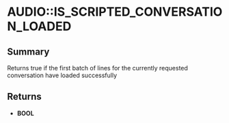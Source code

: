 # AUDIO::IS_SCRIPTED_CONVERSATION_LOADED

## Summary
Returns true if the first batch of lines for the currently requested conversation have loaded successfully

## Returns
* **BOOL**